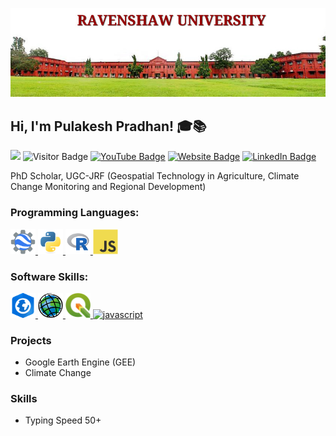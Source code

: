 ![pulakesh](./1377353072.jpg)

## Hi, I'm Pulakesh Pradhan! 🎓📚

[![](https://img.shields.io/github/followers/pulakeshpradhan?style=social)](https://github.com/pulakeshpradhan)
![Visitor Badge](https://visitor-badge.laobi.icu/badge?page_id=pulakeshpradhan.pulakeshpradhan)
[![YouTube Badge](https://img.shields.io/badge/My-YouTube-red)](https://www.youtube.com/@geospatialresearchacademy)
[![Website Badge](https://img.shields.io/badge/My-Website-success)](https://pulakeshpradhan.github.io/)
[![LinkedIn Badge](https://img.shields.io/badge/My-LinkedIn-blue)](https://www.linkedin.com/in/pulakeshpradhan/)


PhD Scholar, UGC-JRF (Geospatial Technology in Agriculture, Climate Change Monitoring and Regional Development)


<h3 align="left">Programming Languages:</h3>
<p align="left"> <a href="[https://www.python.org](https://developers.google.com/earth-engine/datasets/)" target="_blank" rel="noreferrer"> <img src="./googleearth-engine_104576.svg" alt="python" width="40" height="40"/> </a> <a href="https://www.python.org" target="_blank" rel="noreferrer"> <img src="https://raw.githubusercontent.com/devicons/devicon/master/icons/python/python-original.svg" alt="python" width="40" height="40"/> </a>  <a href="[https://www.python.org](https://www.r-project.org/)" target="_blank" rel="noreferrer"> <img src="./file_type_r_icon_130212.svg" alt="python" width="40" height="40"/> </a>  <a href="https://developer.mozilla.org/en-US/docs/Web/JavaScript" target="_blank" rel="noreferrer"> <img src="https://raw.githubusercontent.com/devicons/devicon/master/icons/javascript/javascript-original.svg" alt="javascript" width="40" height="40"/> </a>

</p>

<h3 align="left">Software Skills:</h3>
<p align="left"> 
  <a href="[https://www.python.org](https://developers.google.com/earth-engine/datasets/)" target="_blank" rel="noreferrer"> <img src="./ArcGIS_Pro_logo.png" alt="python" width="40" height="40"/> </a> 
  <a href="https://www.python.org" target="_blank" rel="noreferrer"> <img src="ArcGIS-Desktop.png" alt="python" width="40" height="40"/> </a>   
  <a href="https://developer.mozilla.org/en-US/docs/Web/JavaScript" target="_blank" rel="noreferrer"> <img src="./QGIS_logo.svg" alt="javascript" width="40" height="40"/> </a>    
  <a href="https://developer.mozilla.org/en-US/docs/Web/JavaScript" target="_blank" rel="noreferrer"> <img src="https://upload.wikimedia.org/wikipedia/commons/e/ea/SPSS_logo.svg" alt="javascript" width="40" height="40"/> </a>

</p>

### Projects
- Google Earth Engine (GEE)
- Climate Change

### Skills
- Typing Speed 50+





















